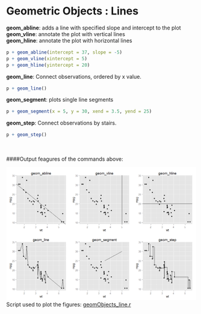 Geometric Objects : Lines
==============================
**geom_abline**: adds a line with specified slope and intercept to the plot  
**geom_vline**: annotate the plot with vertical lines  
**geom_hline**: annotate the plot with horizontal lines

```R
p + geom_abline(intercept = 37, slope = -5)
p + geom_vline(xintercept = 5)
p + geom_hline(yintercept = 20)
```

**geom_line**: Connect observations, ordered by x value.
```R
p + geom_line()
```
**geom_segment**: plots single line segments
```R
p + geom_segment(x = 5, y = 30, xend = 3.5, yend = 25)
```

**geom_step**: Connect observations by stairs.
```R
p + geom_step()
```
<br><br>
####Output feagures of the commands above:

![geomObjects_line.png](https://github.com/xiaeryu/Figures/blob/master/ggPlot2/geomObjects_line.png)
Script used to plot the figures: [geomObjects_line.r](https://github.com/xiaeryu/ggPlot2/blob/master/scripts/geomObjects_line.r)
